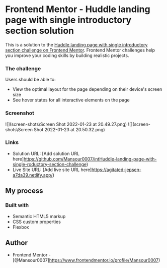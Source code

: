 # Frontend Mentor - Huddle landing page with single introductory section solution

This is a solution to the [Huddle landing page with single introductory section challenge on Frontend Mentor](https://www.frontendmentor.io/challenges/huddle-landing-page-with-a-single-introductory-section-B_2Wvxgi0). Frontend Mentor challenges help you improve your coding skills by building realistic projects.

### The challenge

Users should be able to:

- View the optimal layout for the page depending on their device's screen size
- See hover states for all interactive elements on the page

### Screenshot

![](screen-shots\Screen Shot 2022-01-23 at 20.49.27.png)
![](screen-shots\Screen Shot 2022-01-23 at 20.50.32.png)

### Links

- Solution URL: [Add solution URL here]https://github.com/Mansour0007/intHuddle-landing-page-with-single-roductory-section-challenge)
- Live Site URL: [Add live site URL here]https://agitated-jepsen-a7da39.netlify.app/)

## My process

### Built with

- Semantic HTML5 markup
- CSS custom properties
- Flexbox

## Author

- Frontend Mentor - [@Mansour0007]https://www.frontendmentor.io/profile/Mansour0007)
